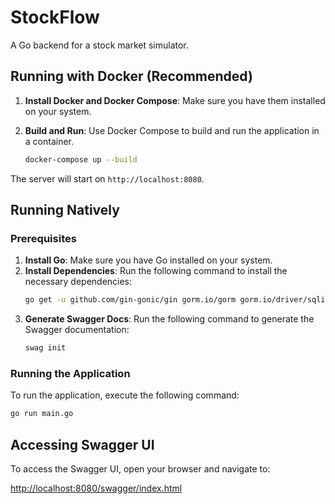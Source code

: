 # StockFlow

A Go backend for a stock market simulator.

## Running with Docker (Recommended)

1.  **Install Docker and Docker Compose**: Make sure you have them installed on your system.
2.  **Build and Run**: Use Docker Compose to build and run the application in a container.

    ```sh
    docker-compose up --build
    ```

The server will start on `http://localhost:8080`.

## Running Natively

### Prerequisites

1.  **Install Go**: Make sure you have Go installed on your system.
2.  **Install Dependencies**: Run the following command to install the necessary dependencies:
    ```sh
    go get -u github.com/gin-gonic/gin gorm.io/gorm gorm.io/driver/sqlite github.com/swaggo/swag/cmd/swag github.com/swaggo/gin-swagger
    ```
3.  **Generate Swagger Docs**: Run the following command to generate the Swagger documentation:
    ```sh
    swag init
    ```

### Running the Application

To run the application, execute the following command:

```sh
go run main.go
```

## Accessing Swagger UI

To access the Swagger UI, open your browser and navigate to:

[http://localhost:8080/swagger/index.html](http://localhost:8080/swagger/index.html)
